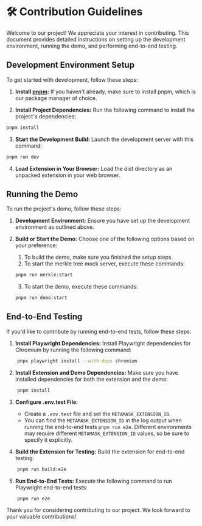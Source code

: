 # 🛠 Contribution Guidelines

Welcome to our project! We appreciate your interest in contributing. This document provides detailed instructions on setting up the development environment, running the demo, and performing end-to-end testing.

## Development Environment Setup

To get started with development, follow these steps:

1. **Install [pnpm](https://pnpm.io/):** If you haven't already, make sure to install pnpm, which is our package manager of choice.

2. **Install Project Dependencies:** Run the following command to install the project's dependencies:

```bash
pnpm install
```

3. **Start the Development Build:** Launch the development server with this command:

```bash
pnpm run dev
```

4. **Load Extension in Your Browser:** Load the dist directory as an unpacked extension in your web browser.

## Running the Demo

To run the project's demo, follow these steps:

1. **Development Environment:** Ensure you have set up the development environment as outlined above.

2. **Build or Start the Demo:** Choose one of the following options based on your preference:
   1. To build the demo, make sure you finished the setup steps.
   2. To start the merkle tree mock server, execute these commands:
   ```bash
   pnpm run merkle:start
   ```
   3. To start the demo, execute these commands:
   ```bash
   pnpm run demo:start
   ```

## End-to-End Testing

If you'd like to contribute by running end-to-end tests, follow these steps:

1. **Install Playwright Dependencies:** Install Playwright dependencies for Chromium by running the following command:

```bash
    pnpx playwright install --with-deps chromium
```

2. **Install Extension and Demo Dependencies:** Make sure you have installed dependencies for both the extension and the demo:

```bash
    pnpm install
```

3. **Configure .env.test File:**

   - Create a `.env.test` file and set the `METAMASK_EXTENSION_ID`.
   - You can find the `METAMASK_EXTENSION_ID` in the log output when running the end-to-end tests `pnpm run e2e`. Different environments may require different `METAMASK_EXTENSION_ID` values, so be sure to specify it explicitly.

4. **Build the Extension for Testing:** Build the extension for end-to-end testing:

```bash
    pnpm run build:e2e
```

5. **Run End-to-End Tests:** Execute the following command to run Playwright end-to-end tests:

```bash
    pnpm run e2e
```

Thank you for considering contributing to our project. We look forward to your valuable contributions!
